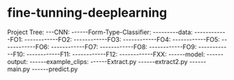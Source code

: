 # fine-tunning-deeplearning

Project Tree:
---CNN:
------Form-Type-Classifier:
---------data:
------------FO1:
------------FO2:
------------FO3:
------------FO4:
------------FO5:
------------FO6:
------------FO7:
------------FO8:
------------FO9:
------------F10:
------------F11:
------------F12:
------------FXX:
------model:
------output:
------example_clips:
------Extract.py
------extract2.py
------main.py
------predict.py
